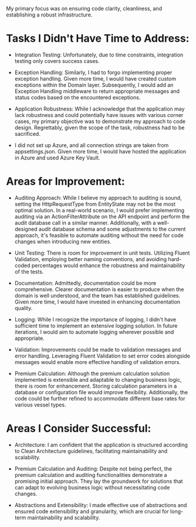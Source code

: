 My primary focus was on ensuring code clarity, cleanliness, and establishing a robust infrastructure.

# Tasks I Didn't Have Time to Address:
   - Integration Testing: Unfortunately, due to time constraints, integration testing only covers success cases.

   - Exception Handling: Similarly, I had to forgo implementing proper exception handling. Given more time,
     I would have created custom exceptions within the Domain layer. Subsequently, I would add an Exception Handling middleware to return
     appropriate messages and status codes based on the encountered exceptions.

   - Application Robustness: While I acknowledge that the application may lack robustness and could potentially have issues with various corner cases,
     my primary objective was to demonstrate my approach to code design. Regrettably, given the scope of the task, robustness had to be sacrificed.

   - I did not set up Azure, and all connection strings are taken from appsettings.json. Given more time, I would have hosted the application
     in Azure and used Azure Key Vault.

# Areas for Improvement:
   - Auditing Approach: While I believe my approach to auditing is sound, setting the HttpRequestType from EntityState may not be the most optimal solution.
     In a real-world scenario, I would prefer implementing auditing via an ActionFilterAttribute on the API endpoint and perform the audit database call
     in a similar manner. Additionally, with a well-designed audit database schema and some adjustments to the current approach,
     it's feasible to automate auditing without the need for code changes when introducing new entities.

   - Unit Testing: There is room for improvement in unit tests. Utilizing Fluent Validation, employing better naming conventions,
     and avoiding hard-coded percentages would enhance the robustness and maintainability of the tests.

   - Documentation: Admittedly, documentation could be more comprehensive. Clearer documentation is easier to produce when the domain is well understood,
     and the team has established guidelines. Given more time, I would have invested in enhancing documentation quality.

   - Logging: While I recognize the importance of logging, I didn't have sufficient time to implement an extensive logging solution. In future iterations,
     I would aim to automate logging wherever possible and appropriate.

   - Validation: Improvements could be made to validation messages and error handling. Leveraging Fluent Validation to set error codes alongside messages
     would enable more effective handling of validation errors.

   - Premium Calculation: Although the premium calculation solution implemented is extensible and adaptable to changing business logic, there is room
     for enhancement. Storing calculation parameters in a database or configuration file would improve flexibility. Additionally,
     the code could be further refined to accommodate different base rates for various vessel types.

# Areas I Consider Successful:
   - Architecture: I am confident that the application is structured according to Clean Architecture guidelines, facilitating maintainability and scalability.

   - Premium Calculation and Auditing: Despite not being perfect, the premium calculation and auditing functionalities demonstrate a promising initial approach.
     They lay the groundwork for solutions that can adapt to evolving business logic without necessitating code changes.

   - Abstractions and Extensibility: I made effective use of abstractions and ensured code extensibility and granularity, which are crucial for long-term maintainability and scalability.
